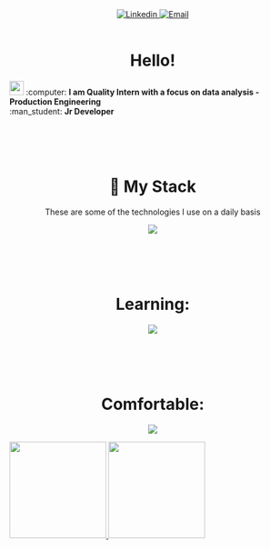 <div align="center">

 <a href="https://www.linkedin.com/in/edilson-rocha-8025351bb/">
 <img src="https://img.shields.io/badge/-LinkedIn-blue?style=for-the-badge&logo=Linkedin&logoColor=white" alt="Linkedin" title="Linkedin" >
 </a> 

 <a href="mailto:eacorocha@gmail.com">
 <img src="https://img.shields.io/badge/-Email-EA4335?style=for-the-badge&logo=Gmail&logoColor=white" alt="Email" title="Email" >
 </a> 
<br />
<br />
</div>
<h1 align="center">Hello!</h1>
<img src="./.github/Hi.gif" width="25">
:computer: <strong>I am Quality Intern with a focus on data analysis - Production Engineering</strong><br/>
:man_student: <strong>Jr Developer</strong> <br/>
<h1 align="center"> <br/><br/>🔮 My Stack</h1>
<p align="center">
These are some of the technologies I use on a daily basis  <div align="center">
<p align="center">
            <a href="https://skillicons.dev">
               <img src="https://skillicons.dev/icons?i=git,github,stackoverflow,vscode,mysql,python,cpp" />

</a>
          </p>
<h1 align="center"> <br/><br/> Learning:</h1>
<p align="center">
            <a href="https://skillicons.dev">
               <img src="https://skillicons.dev/icons?i=linux,git,gitlab,kubernetes,docker,postgres,mysql,cpp,python,golang" />
            </a>
          </p>
<h1 align="center"> <br/><br/>Comfortable:</h1>
<p align="center">
            <a href="https://skillicons.dev">
               <img src="https://skillicons.dev/icons?i=git,cpp,python" />
            </a>
          </p>

</div>
  </p>
<div>
 <a href="https://github.com/Rxz1Eaco">
 <img loading="lazy" height="170em" src="https://github-readme-stats.vercel.app/api/top-langs/?username=Rxz1Eaco&layout=compact&langs_count=7&theme=dracula"/>
 <img loading="lazy" height="170em" src="https://github-readme-stats.vercel.app/api?username=Rxz1Eaco&show_icons=true&theme=dracula&include_all_commits=true&count_private=true"/>
</div>
